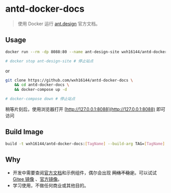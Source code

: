 # antd-docker-docs

> 使用 Docker 运行 [ant.design](https://ant.design/) 官方文档。

## Usage

```bash
docker run --rm -dp 8088:80 --name ant-design-site wxh16144/antd-docker-docs

# docker stop ant-design-site # 停止站点
```

or

```bash
git clone https://github.com/wxh16144/antd-docker-docs \
    && cd antd-docker-docs \
    && docker-compose up -d

# docker-compose down # 停止站点
```

稍等片刻后，使用浏览器打开 [http://127.0.0.1:8088](http://127.0.0.1:8088) 即可访问

## Build Image

```bash
build -t wxh16144/antd-docker-docs:[TagName] --build-arg TAG=[TagName] . # ← 注意这里有个 "."
```

## Why

- 开发中需要查阅[官方文档](https://ant.design/)和示例组件，偶尔会出现 ~~网络不稳定~~。可以试试 [Gitee 镜像](https://ant-design.gitee.io/) 、[官方镜像](https://ant-design.antgroup.com/)。
- 学习使用，不做任何商业或其他目的。
